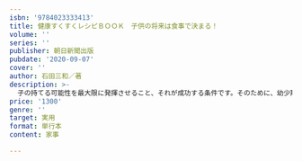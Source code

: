 ```yaml
---
isbn: '9784023333413'
title: 健康すくすくレシピＢＯＯＫ　子供の将来は食事で決まる！
volume: ''
series: ''
publisher: 朝日新聞出版
pubdate: '2020-09-07'
cover: ''
author: 石田三和／著
description: >-
  子の持てる可能性を最大限に発揮させること、それが成功する条件です。そのために、幼少期にしっかりと食事で体づくりをしておくこと、生活リズムを身につけることが大切です。本書では、基本的な体のしくみの解説から、「動く」「食べる」「寝る」ことの重要性について詳しく紹介。脳と体に効く子どもレシピを全70品収録。
price: '1300'
genre: ''
target: 実用
format: 単行本
content: 家事

---
```

